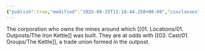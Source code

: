 ```yaml
---
{"publish":true,"modified":"2025-08-25T15:18:44.250+08:00","cssclasses":""}
---
```


The corporation who owns the mines around which [[01. Locations/01. Outposts/The Iron Kettle]] was built. They are at odds with [[03. Cast/01. Groups/The Kettle]], a trade union formed in the outpost.